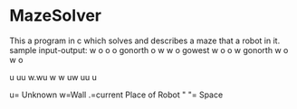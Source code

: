# MazeSolver
This a program in c which solves and describes a maze that a robot in it.
sample input-output:
w o o o
gonorth
o w w o
gowest
w o o w
gonorth
w o w o

u uu
w.wu
w w
uw
uu u

u= Unknown
w=Wall
.=current Place of Robot
" "= Space
